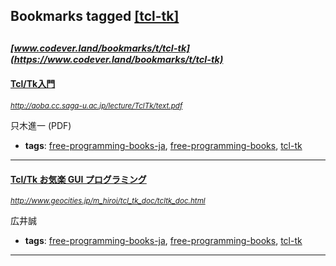 ## Bookmarks tagged [[tcl-tk]](https://www.codever.land/search?q=[tcl-tk])

_<sup><sup>[www.codever.land/bookmarks/t/tcl-tk](https://www.codever.land/bookmarks/t/tcl-tk)</sup></sup>_
---
#### [Tcl/Tk入門](http://aoba.cc.saga-u.ac.jp/lecture/TclTk/text.pdf)
_<sup>http://aoba.cc.saga-u.ac.jp/lecture/TclTk/text.pdf</sup>_

只木進一 (PDF)
* **tags**: [free-programming-books-ja](../tagged/free-programming-books-ja.md), [free-programming-books](../tagged/free-programming-books.md), [tcl-tk](../tagged/tcl-tk.md)
---
#### [Tcl/Tk お気楽 GUI プログラミング](http://www.geocities.jp/m_hiroi/tcl_tk_doc/tcltk_doc.html)
_<sup>http://www.geocities.jp/m_hiroi/tcl_tk_doc/tcltk_doc.html</sup>_

広井誠
* **tags**: [free-programming-books-ja](../tagged/free-programming-books-ja.md), [free-programming-books](../tagged/free-programming-books.md), [tcl-tk](../tagged/tcl-tk.md)
---
